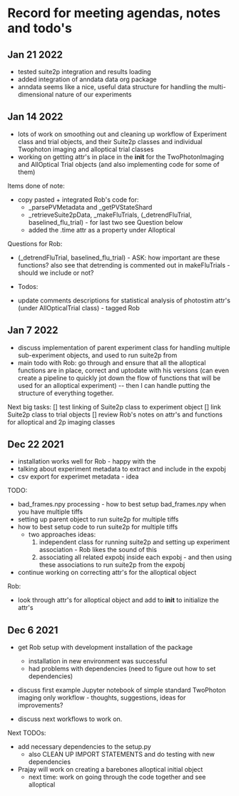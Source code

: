 # Record for meeting agendas, notes and todo's 

## Jan 21 2022
- tested suite2p integration and results loading
- added integration of anndata data org package
- anndata seems like a nice, useful data structure for handling the multi-dimensional nature of our experiments

## Jan 14 2022
- lots of work on smoothing out and cleaning up workflow of Experiment class and trial objects, and their Suite2p classes and individual Twophoton imaging and alloptical trial classes
- working on getting attr's in place in the __init__ for the TwoPhotonImaging and AllOptical Trial objects (and also implementing code for some of them)


Items done of note:
- copy pasted + integrated Rob's code for:
  - _parsePVMetadata and _getPVStateShard
  - _retrieveSuite2pData, _makeFluTrials, (_detrendFluTrial, baselined_flu_trial) - for last two see Question below
  - added the .time attr as a property under Alloptical

Questions for Rob:
- (_detrendFluTrial, baselined_flu_trial) - ASK: how important are these functions? also see that detrending is commented out in makeFluTrials - should we include or not?

- Todos:
- update comments descriptions for statistical analysis of photostim attr's (under AllOpticalTrial class) - tagged Rob


## Jan 7 2022
- discuss implementation of parent experiment class for handling multiple sub-experiment objects, and used to run suite2p from
- main todo with Rob: go through and ensure that all the alloptical functions are in place, correct and uptodate with his versions
  (can even create a pipeline to quickly jot down the flow of functions that will be used for an alloptical experiment)
-- then I can handle putting the structure of everything together.

Next big tasks:
[] test linking of Suite2p class to experiment object 
[] link Suite2p class to trial objects
[] review Rob's notes on attr's and functions for alloptical and 2p imaging classes


## Dec 22 2021
- installation works well for Rob - happy with the 
- talking about experiment metadata to extract and include in the expobj
- csv export for experimet metadata - idea 

TODO:
- bad_frames.npy processing - how to best setup bad_frames.npy when you have multiple tiffs
- setting up parent object to run suite2p for multiple tiffs
- how to best setup code to run suite2p for multiple tiffs 
  - two approaches ideas:
    1) independent class for running suite2p and setting up experiment association - Rob likes the sound of this
    2) associating all related expobj inside each expobj - and then using these associations to run suite2p from the expobj
- continue working on correcting attr's for the alloptical object

Rob:
- look through attr's for alloptical object and add to __init__ to initialize the attr's



## Dec 6 2021
- get Rob setup with development installation of the package
  - installation in new environment was successful
  - had problems with dependencies (need to figure out how to set dependencies)


- discuss first example Jupyter notebook of simple standard TwoPhoton imaging only workflow - thoughts, suggestions, ideas for improvements?
- discuss next workflows to work on.


Next TODOs:
  - add necessary dependencies to the setup.py 
    - also CLEAN UP IMPORT STATEMENTS and do testing with new dependencies
  - Prajay will work on creating a barebones alloptical initial object
    - next time: work on going through the code together and see alloptical  